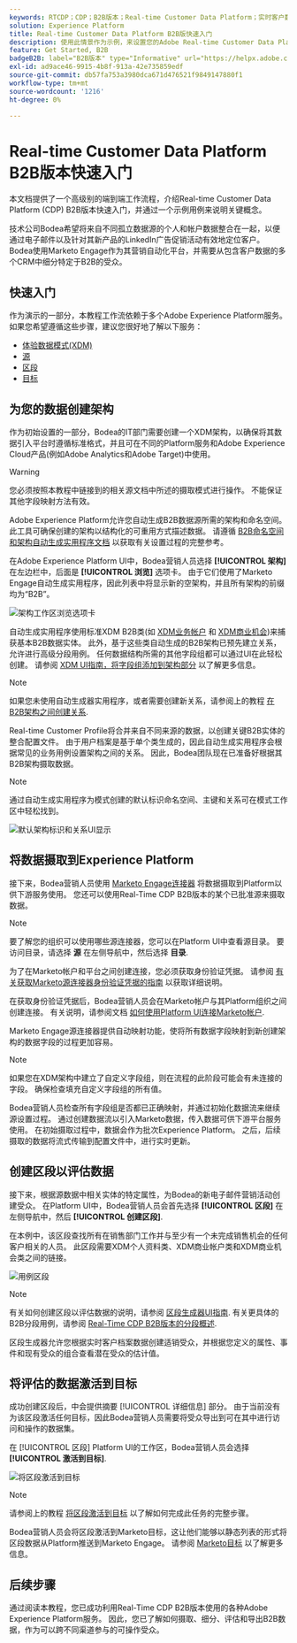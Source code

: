 ```yaml
---
keywords: RTCDP；CDP；B2B版本；Real-time Customer Data Platform；实时客户数据平台；实时cdp；b2b；cdp
solution: Experience Platform
title: Real-time Customer Data Platform B2B版快速入门
description: 使用此情景作为示例，来设置您的Adobe Real-time Customer Data Platform B2B版本实施。
feature: Get Started, B2B
badgeB2B: label="B2B版本" type="Informative" url="https://helpx.adobe.com/legal/product-descriptions/real-time-customer-data-platform-b2b-edition-prime-and-ultimate-packages.html newtab=true"
exl-id: ad9ace46-9915-4b8f-913a-42e735859edf
source-git-commit: db57fa753a3980dca671d476521f9849147880f1
workflow-type: tm+mt
source-wordcount: '1216'
ht-degree: 0%

---
```


# Real-time Customer Data Platform B2B版本快速入门

本文档提供了一个高级别的端到端工作流程，介绍Real-time Customer Data Platform (CDP) B2B版本快速入门，并通过一个示例用例来说明关键概念。

技术公司Bodea希望将来自不同孤立数据源的个人和帐户数据整合在一起，以便通过电子邮件以及针对其新产品的LinkedIn广告促销活动有效地定位客户。 Bodea使用Marketo Engage作为其营销自动化平台，并需要从包含客户数据的多个CRM中细分特定于B2B的受众。

## 快速入门

作为演示的一部分，本教程工作流依赖于多个Adobe Experience Platform服务。 如果您希望遵循这些步骤，建议您很好地了解以下服务：

- [体验数据模式(XDM)](../xdm/home.md)
- [源](../sources/home.md)
- [区段](../segmentation/home.md)
- [目标](../destinations/home.md)

## 为您的数据创建架构

作为初始设置的一部分，Bodea的IT部门需要创建一个XDM架构，以确保将其数据引入平台时遵循标准格式，并且可在不同的Platform服务和Adobe Experience Cloud产品(例如Adobe Analytics和Adobe Target)中使用。

>[!WARNING]
>
>您必须按照本教程中链接到的相关源文档中所述的摄取模式进行操作。 不能保证其他字段映射方法有效。

Adobe Experience Platform允许您自动生成B2B数据源所需的架构和命名空间。 此工具可确保创建的架构以结构化的可重用方式描述数据。 请遵循 [B2B命名空间和架构自动生成实用程序文档](../sources/connectors/adobe-applications/marketo/marketo-namespaces.md) 以获取有关设置过程的完整参考。

在Adobe Experience Platform UI中，Bodea营销人员选择 **[!UICONTROL 架构]** 在左边栏中，后面是 **[!UICONTROL 浏览]** 选项卡。 由于它们使用了Marketo Engage自动生成实用程序，因此列表中将显示新的空架构，并且所有架构的前缀均为“B2B”。

![架构工作区浏览选项卡](./assets/b2b-tutorial/empty-b2b-schemas.png)

自动生成实用程序使用标准XDM B2B类(如 [XDM业务帐户](../xdm/classes/b2b/business-account.md) 和 [XDM商业机会](../xdm/classes/b2b/business-opportunity.md))来捕获基本B2B数据实体。 此外，基于这些类自动生成的B2B架构已预先建立关系，允许进行高级分段用例。 任何数据结构所需的其他字段组都可以通过UI在此轻松创建。 请参阅 [XDM UI指南，将字段组添加到架构部分](../xdm/ui/resources/schemas.md#add-field-groups) 以了解更多信息。

>[!NOTE]
> 
>如果您未使用自动生成器实用程序，或者需要创建新关系，请参阅上的教程 [在B2B架构之间创建关系](../xdm/tutorials/relationship-b2b.md).

Real-time Customer Profile将合并来自不同来源的数据，以创建关键B2B实体的整合配置文件。 由于用户档案是基于单个类生成的，因此自动生成实用程序会根据常见的业务用例设置架构之间的关系。 因此，Bodea团队现在已准备好根据其B2B架构摄取数据。

>[!NOTE]
> 
>通过自动生成实用程序为模式创建的默认标识命名空间、主键和关系可在模式工作区中轻松找到。
>
>![默认架构标识和关系UI显示](./assets/b2b-tutorial/schema-identity-relationship.png)

## 将数据摄取到Experience Platform

接下来，Bodea营销人员使用 [Marketo Engage连接器](../sources/connectors/adobe-applications/marketo/marketo.md) 将数据摄取到Platform以供下游服务使用。 您还可以使用Real-Time CDP B2B版本的某个已批准源来摄取数据。

>[!NOTE]
> 
>要了解您的组织可以使用哪些源连接器，您可以在Platform UI中查看源目录。 要访问目录，请选择 **源** 在左侧导航中，然后选择 **目录**.

为了在Marketo帐户和平台之间创建连接，您必须获取身份验证凭据。 请参阅 [有关获取Marketo源连接器身份验证凭据的指南](../sources/connectors/adobe-applications/marketo/marketo-auth.md) 以获取详细说明。

在获取身份验证凭据后，Bodea营销人员会在Marketo帐户与其Platform组织之间创建连接。 有关说明，请参阅文档 [如何使用Platform UI连接Marketo帐户](../sources/tutorials/ui/create/adobe-applications/marketo.md).

Marketo Engage源连接器提供自动映射功能，使将所有数据字段映射到新创建架构的数据字段的过程更加容易。

>[!NOTE]
> 
>如果您在XDM架构中建立了自定义字段组，则在流程的此阶段可能会有未连接的字段。 确保检查填充自定义字段组的所有值。

Bodea营销人员检查所有字段组是否都已正确映射，并通过初始化数据流来继续源设置过程。 通过创建数据流以引入Marketo数据，传入数据可供下游平台服务使用。 在初始摄取过程中，数据会作为批次Experience Platform。 之后，后续摄取的数据将流式传输到配置文件中，进行实时更新。

## 创建区段以评估数据

接下来，根据源数据中相关实体的特定属性，为Bodea的新电子邮件营销活动创建受众。 在Platform UI中，Bodea营销人员会首先选择 **[!UICONTROL 区段]** 在左侧导航中，然后 **[!UICONTROL 创建区段]**.

在本例中，该区段查找所有在销售部门工作并与至少有一个未完成销售机会的任何客户相关的人员。 此区段需要XDM个人资料类、XDM商业帐户类和XDM商业机会类之间的链接。

![用例区段](./assets/b2b-tutorial/use-case-segment.png)

>[!NOTE]
> 
>有关如何创建区段以评估数据的说明，请参阅 [区段生成器UI指南](../segmentation/ui/segment-builder.md). 有关更具体的B2B分段用例，请参阅 [Real-Time CDP B2B版本的分段概述](./segmentation/b2b.md).

区段生成器允许您根据实时客户档案数据创建适销受众，并根据您定义的属性、事件和现有受众的组合查看潜在受众的估计值。

## 将评估的数据激活到目标

成功创建区段后，中会提供摘要 [!UICONTROL 详细信息] 部分。 由于当前没有为该区段激活任何目标，因此Bodea营销人员需要将受众导出到可在其中进行访问和操作的数据集。

在 [!UICONTROL 区段] Platform UI的工作区，Bodea营销人员会选择 **[!UICONTROL 激活到目标]**.

![将区段激活到目标](./assets/b2b-tutorial/activate-to-destination.png)

>[!NOTE]
> 
>请参阅上的教程 [将区段激活到目标](https://experienceleague.adobe.com/docs/marketo/using/product-docs/core-marketo-concepts/smart-lists-and-static-lists/static-lists/push-an-adobe-experience-cloud-segment-to-a-marketo-static-list.html) 以了解如何完成此任务的完整步骤。

Bodea营销人员会将区段激活到Marketo目标，这让他们能够以静态列表的形式将区段数据从Platform推送到Marketo Engage。 请参阅 [Marketo目标](https://experienceleague.adobe.com/docs/experience-platform/destinations/catalog/adobe/marketo-engage.html) 以了解更多信息。

## 后续步骤

通过阅读本教程，您已成功利用Real-Time CDP B2B版本使用的各种Adobe Experience Platform服务。 因此，您已了解如何摄取、细分、评估和导出B2B数据，作为可以跨不同渠道参与的可操作受众。
